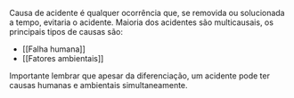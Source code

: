 Causa de acidente é qualquer ocorrência que, se removida ou solucionada a tempo, evitaria o acidente. Maioria dos acidentes são multicausais, os principais tipos de causas são:

- [[Falha humana]]
- [[Fatores ambientais]]

Importante lembrar que apesar da diferenciação, um acidente pode ter causas humanas e ambientais simultaneamente. 